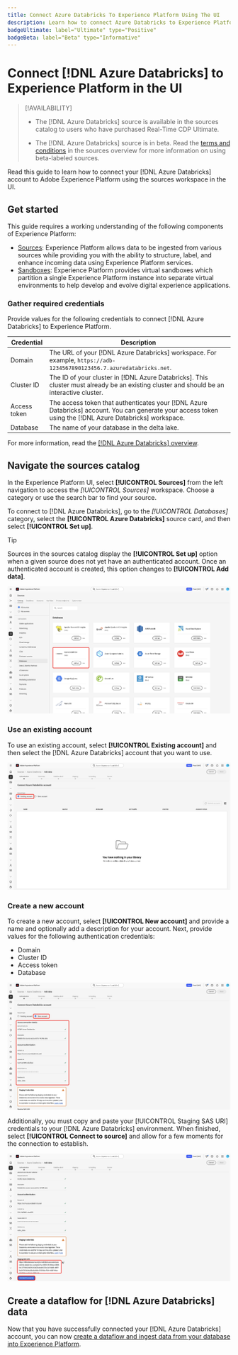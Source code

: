 ```yaml
---
title: Connect Azure Databricks To Experience Platform Using The UI
description: Learn how to connect Azure Databricks to Experience Platform using the user interface.
badgeUltimate: label="Ultimate" type="Positive"
badgeBeta: label="Beta" type="Informative"
---
```

# Connect [!DNL Azure Databricks] to Experience Platform in the UI

>[!AVAILABILITY]
>
>* The [!DNL Azure Databricks] source is available in the sources catalog to users who have purchased Real-Time CDP Ultimate.
>
>* The [!DNL Azure Databricks] source is in beta. Read the [terms and conditions](../../../../home.md#terms-and-conditions) in the sources overview for more information on using beta-labeled sources.

Read this guide to learn how to connect your [!DNL Azure Databricks] account to Adobe Experience Platform using the sources workspace in the UI.

## Get started

This guide requires a working understanding of the following components of Experience Platform:

* [Sources](../../../../home.md): Experience Platform allows data to be ingested from various sources while providing you with the ability to structure, label, and enhance incoming data using Experience Platform services.
* [Sandboxes](../../../../../sandboxes/home.md): Experience Platform provides virtual sandboxes which partition a single Experience Platform instance into separate virtual environments to help develop and evolve digital experience applications.

### Gather required credentials

Provide values for the following credentials to connect [!DNL Azure Databricks] to Experience Platform.

| Credential | Description |
| --- | --- |
| Domain | The URL of your [!DNL Azure Databricks] workspace. For example, `https://adb-1234567890123456.7.azuredatabricks.net`. |
| Cluster ID | The ID of your cluster in [!DNL Azure Databricks]. This cluster must already be an existing cluster and should be an interactive cluster. |
| Access token | The access token that authenticates your [!DNL Azure Databricks] account. You can generate your access token using the [!DNL Azure Databricks] workspace. |
| Database | The name of your database in the delta lake. |

For more information, read the [[!DNL Azure Databricks] overview](../../../../connectors/databases/databricks.md).

## Navigate the sources catalog

In the Experience Platform UI, select **[!UICONTROL Sources]** from the left navigation to access the *[!UICONTROL Sources]* workspace. Choose a category or use the search bar to find your source.

To connect to [!DNL Azure Databricks], go to the *[!UICONTROL Databases]* category, select the **[!UICONTROL Azure Databricks]** source card, and then select **[!UICONTROL Set up]**.

>[!TIP]
>
>Sources in the sources catalog display the **[!UICONTROL Set up]** option when a given source does not yet have an authenticated account. Once an authenticated account is created, this option changes to **[!UICONTROL Add data]**.

![The sources catalog with the Azure Databricks source card selected.](../../../../images/tutorials/create/databricks/catalog.png)

### Use an existing account

To use an existing account, select **[!UICONTROL Existing account]** and then select the [!DNL Azure Databricks] account that you want to use.

![The existing accounts interface in the sources workflow with "Existing account" selected.](../../../../images/tutorials/create/databricks/existing.png)

### Create a new account

To create a new account, select **[!UICONTROL New account]** and provide a name and optionally add a description for your account. Next, provide values for the following authentication credentials:

* Domain
* Cluster ID
* Access token
* Database

![The new account interface in the sources workflow with an account name and optional description provided.](../../../../images/tutorials/create/databricks/new.png)

Additionally, you must copy and paste your [!UICONTROL Staging SAS URI] credentials to your [!DNL Azure Databricks] environment. When finished, select **[!UICONTROL Connect to source]** and allow for a few moments for the connection to establish.

![The SAS URI staging credentials.](../../../../images/tutorials/create/databricks/sas-uri.png)

## Create a dataflow for [!DNL Azure Databricks] data

Now that you have successfully connected your [!DNL Azure Databricks] account, you can now [create a dataflow and ingest data from your database into Experience Platform](../../dataflow/databases.md).
